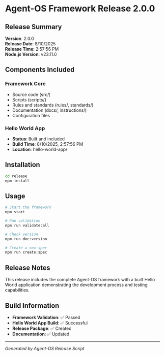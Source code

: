 # Agent-OS Framework Release 2.0.0

## Release Summary

**Version**: 2.0.0  
**Release Date**: 8/10/2025  
**Release Time**: 2:57:56 PM  
**Node.js Version**: v23.11.0

## Components Included

### Framework Core
- Source code (src/)
- Scripts (scripts/)
- Rules and standards (rules/, standards/)
- Documentation (docs/, instructions/)
- Configuration files

### Hello World App
- **Status**: Built and included
- **Build Time**: 8/10/2025, 2:57:56 PM
- **Location**: hello-world-app/

## Installation

```bash
cd release
npm install
```

## Usage

```bash
# Start the framework
npm start

# Run validation
npm run validate:all

# Check version
npm run doc:version

# Create a new spec
npm run create:spec
```

## Release Notes

This release includes the complete Agent-OS framework with a built Hello World application demonstrating the development process and testing capabilities.

## Build Information

- **Framework Validation**: ✅ Passed
- **Hello World App Build**: ✅ Successful
- **Release Package**: ✅ Created
- **Documentation**: ✅ Updated

---
*Generated by Agent-OS Release Script*

